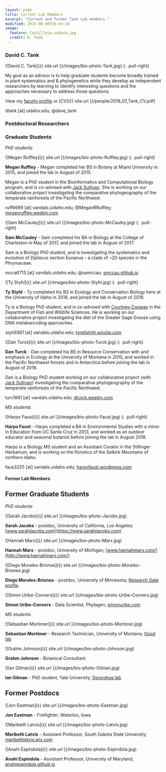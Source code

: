 ```yaml
---
layout: page
title: Current Lab Members
excerpt: "Current and former Tank Lab members."
modified: 2015-06-08T19:44:38
image:
  feature: Castilleja-vadosa.jpg
  credit: D. Tank
---
```

### David C. Tank
![David C. Tank]({{ site.url }}/images/bio-photo-Tank.jpg)
{: .pull-right}

My goal as an advisor is to help graduate students become broadly trained in plant systematics and & phylogenetics while they develop as independent researchers by learning to identify interesting questions and the approaches necessary to address those questions.

View my [faculty profile](http://www.uidaho.edu/sci/biology/faculty/davidtank) or [CV]({{ site.url }}/people/2019_07_Tank_CV.pdf)

dtank [at] uidaho.edu; @dave_tank


### Postdoctoral Researchers
<!--
![Anahi Espindola]({{ site.url }}/images/bio-photo-Espindola.jpg)
{: .pull-right}

**Anahi Espindola** - Anahi is from Argentina, and completed her PhD at the University of Neuchatel in Switzerland where she studied comparative phylogeography of plant-pollinator interactions.

Anahi is now working on a collaborative project with [Jack Sullivan](http://www.webpages.uidaho.edu/~jacks/) and [Bryan Carstens](http://carstenslab.org.ohio-state.edu/OSU/Carstens_Lab.html) investigating the comparative phylogeography of the temperate rainforests of the Pacific Northwest, and developing tools to identify cryptic diversity in disjunct biomes.

anahi.espindola [at] gmail.com; @Analyssi; [anahiespindola.github.io](http://anahiespindola.github.io/index.html)
-->
### Graduate Students
*PhD students*

![Megan Ruffley]({{ site.url }}/images/bio-photo-Ruffley.jpg)
{: .pull-right}

**Megan Ruffley** - Megan completed her BS in Botany at Miami University in 2015, and joined the lab in August of 2015.
 
Megan is a PhD student in the Bioinformatics and Computational Biology program, and is co-advised with [Jack Sullivan](http://www.webpages.uidaho.edu/~jacks/). She is working on our collaborative project investigating the comparative phylogeography of the temperate rainforests of the Pacific Northwest.

ruff6699 [at] vandals.uidaho.edu; @MeganRRuffley; [meganruffley.weebly.com](http://meganruffley.weebly.com)

![Sam McCauley]({{ site.url }}/images/bio-photo-McCauley.jpg)
{: .pull-right}

**Sam McCauley** - Sam completed his BA in Biology at the College of Charleston in May of 2017, and joined the lab in August of 2017.
 
Sam is a Biology PhD student, and is investigating the systematics and evolution of <i>Diplacus</i> section Eunanus - a clade of ~20 species in the Phrymaceae.   

mcca6713 [at] vandals.uidaho.edu; @samccau; [smccau.github.io](https://smccau.github.io)

![Ty Styhl]({{ site.url }}/images/bio-photo-Styhl.jpg)
{: .pull-right}

**Ty Styhl** - Ty completed his BS in Ecology and Conservation Biology here at the University of Idaho in 2018, and joined the lab in August of 2018.
 
Ty is a Biology PhD student, and is co-advised with [Courtney Conway](https://www.uidaho.edu/cnr/faculty/conway) in the Department of Fish and Wildlife Sciences. He is working on our collaborative project investigating the diet of the Greater Sage Grouse using DNA metabarcoding approaches.

styh9361 [at] vandals.uidaho.edu; [tyrellstyhl.wixsite.com](https://tyrellstyhl.wixsite.com/ecology)

![Dan Turck]({{ site.url }}/images/bio-photo-Turck.jpg)
{: .pull-right}

**Dan Turck** - Dan completed his BS in Resource Conservation with and emphasis in Ecology  at the University of Montana in 2010, and worked in the Pacific Northwest forests and in Antarctica before joining the lab in August of 2018.
 
Dan is a Biology PhD student working on our collaborative project (with [Jack Sullivan](http://www.webpages.uidaho.edu/~jacks/)) investigating the comparative phylogeography of the temperate rainforests of the Pacific Northwest.

turc1881 [at] vandals.uidaho.edu; [dturck.weebly.com](https://dturck.weebly.com)

*MS students*

![Harpo Faust]({{ site.url }}/images/bio-photo-Faust.jpg)
{: .pull-right}

**Harpo Faust** - Harpo completed a BA in Environmental Studies with a minor in Education from UC Santa Cruz in 2013, and worked as an outdoor educator and seasonal botanist before joining the lab in August 2018. 
 
Harpo is a Biology MS student and an Assistant Curator in the Stillinger Herbarium, and is working on the floristics of the Selkirk Mountains of northern Idaho.

faus3225 [at] vandals.uidaho.edu;  [harpofaust.wordpress.com](https://harpofaust.wordpress.com)


#### Former Lab Members

## Former Graduate Students

*PhD students*

![Sarah Jacobs]({{ site.url }}/images/bio-photo-Jacobs.jpg)

**Sarah Jacobs** - postdoc, University of California, Los Angeles; [www.sarahjjacobs.com](https://www.sarahjjacobs.com)

![Hannah Marx]({{ site.url }}/images/bio-photo-Marx.jpg)

**Hannah Marx** - postdoc, University of Michigan; [www.hannahmarx.com/](http://www.hannahmarx.com/)

![Diego Morales-Briones]({{ site.url }}/images/bio-photo-Morales-Briones.jpg)

**Diego Morales-Briones** - postdoc, University of Minnesota; [Research Gate profile](https://www.researchgate.net/profile/Diego_Morales-Briones)

![Simon Uribe-Convers]({{ site.url }}/images/bio-photo-Uribe-Convers.jpg)

**Simon Uribe-Convers** - Data Scientist, Phylagen; [simonuribe.com](http://simonuribe.com/wp/)

*MS students*

![Sebastian Mortimer]({{ site.url }}/images/bio-photo-Mortimer.jpg)

**Sebastian Mortimer** - Research Technician, University of Montana; [Good lab](http://www.thegoodlab.org/people)

![Grahm Johnson]({{ site.url }}/images/bio-photo-Johnson.jpg)

**Grahm Johnson** - Botanical Consultant

![Ian Gilman]({{ site.url }}/images/bio-photo-Gilman.jpg)

**Ian Gilman** - PhD student, Yale University; [Donoghue lab](https://donoghuelab.yale.edu/people/ian-gilman)

## Former Postdocs

![Jon Eastman]({{ site.url }}/images/bio-photo-Eastman.jpg)

**Jon Eastman** - 
Firefighter, Waterloo, Iowa

![Maribeth Latvis]({{ site.url }}/images/bio-photo-Latvis.jpg)

**Maribeth Latvis** - 
Assistant Professor, South Dakota State University; [maribethlatvis.wix.com](http://maribethlatvis.wix.com/plantsyst)

![Anahi Espindola]({{ site.url }}/images/bio-photo-Espindola.jpg)

**Anahi Espindola** - 
Assistant Professor, University of Maryland; [anahiespindola.github.io](http://anahiespindola.github.io/index.html)

[^1]: Example: *domain.com/category-name/post-title*
